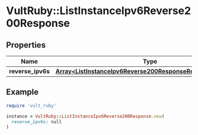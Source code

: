 # VultRuby::ListInstanceIpv6Reverse200Response

## Properties

| Name | Type | Description | Notes |
| ---- | ---- | ----------- | ----- |
| **reverse_ipv6s** | [**Array&lt;ListInstanceIpv6Reverse200ResponseReverseIpv6sInner&gt;**](ListInstanceIpv6Reverse200ResponseReverseIpv6sInner.md) |  | [optional] |

## Example

```ruby
require 'vult_ruby'

instance = VultRuby::ListInstanceIpv6Reverse200Response.new(
  reverse_ipv6s: null
)
```

